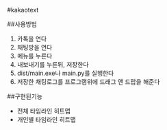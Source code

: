 #kakaotext

##사용방법

1. 카톡을 연다
2. 채팅방을 연다
3. 메뉴를 누른다
4. 내보내기를 누른뒤, 저장한다
5. dist/main.exe나 main.py를 실행한다
6. 저장한 채팅로그를 프로그램위에 드래그 앤 드랍을 해준다

##구현된기능

- 전체 타임라인 히트맵
- 개인별 타임라인 히트맵
